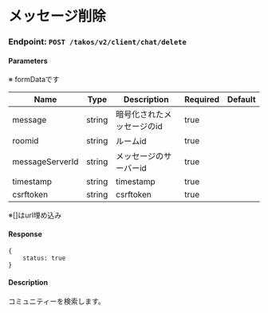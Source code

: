 # メッセージ削除

### Endpoint: `POST /takos/v2/client/chat/delete`

#### Parameters

※ formDataです

| Name            | Type   | Description                | Required | Default |
| --------------- | ------ | -------------------------- | -------- | ------- |
| message         | string | 暗号化されたメッセージのid | true     |         |
| roomid          | string | ルームid                   | true     |         |
| messageServerId | string | メッセージのサーバーid     | true     |         |
| timestamp       | string | timestamp                  | true     |         |
| csrftoken       | string | csrftoken                  | true     |         |

※[]はurl埋め込み

#### Response

```
{
    status: true
}
```

#### Description

コミュニティーを検索します。
